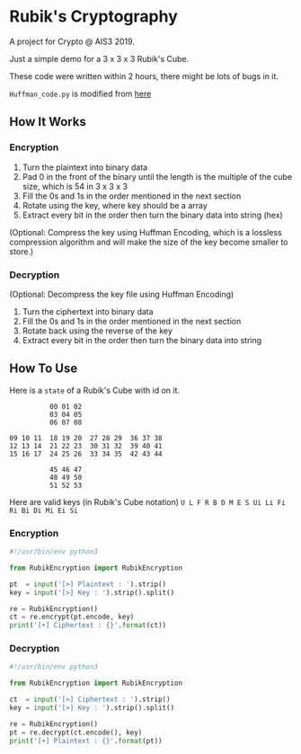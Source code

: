 # Rubik's Cryptography

A project for Crypto @ AIS3 2019.

Just a simple demo for a 3 x 3 x 3 Rubik's Cube.

These code were written within 2 hours, there might be lots of bugs in it.

`Huffman_code.py` is modified from [here](https://github.com/gg-z/huffman_coding/blob/master/main.py)

## How It Works

### Encryption

1. Turn the plaintext into binary data
2. Pad 0 in the front of the binary until the length is the multiple of the cube size, which is 54 in 3 x 3 x 3
3. Fill the 0s and 1s in the order mentioned in the next section
4. Rotate using the key, where key should be a array
5. Extract every bit in the order then turn the binary data into string (hex)

(Optional: Compress the key using Huffman Encoding, which is a lossless compression algorithm and will make the size of the key become smaller to store.)

### Decryption

(Optional: Decompress the key file using Huffman Encoding)

1. Turn the ciphertext into binary data
2. Fill the 0s and 1s in the order mentioned in the next section
3. Rotate back using the reverse of the key
4. Extract every bit in the order then turn the binary data into string

## How To Use

Here is a `state` of a Rubik's Cube with id on it.

```
          00 01 02
          03 04 05
          06 07 08

09 10 11  18 19 20  27 28 29  36 37 38
12 13 14  21 22 23  30 31 32  39 40 41
15 16 17  24 25 26  33 34 35  42 43 44

          45 46 47
          48 49 50
          51 52 53
```

Here are valid keys (in Rubik's Cube notation)
`U L F R B D M E S Ui Li Fi Ri Bi Di Mi Ei Si`

### Encryption

```python
#!/usr/bin/env python3

from RubikEncryption import RubikEncryption

pt  = input('[>] Plaintext : ').strip()
key = input('[>] Key : ').strip().split()

re = RubikEncryption()
ct = re.encrypt(pt.encode, key)
print('[+] Ciphertext : {}'.format(ct))
```

### Decryption

```python
#!/usr/bin/env python3

from RubikEncryption import RubikEncryption

ct  = input('[>] Ciphertext : ').strip()
key = input('[>] Key : ').strip().split()

re = RubikEncryption()
pt = re.decrypt(ct.encode(), key)
print('[+] Plaintext : {}'.format(pt))
```
